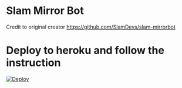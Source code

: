 # Slam Mirror Bot

Credit to original creator https://github.com/SlamDevs/slam-mirrorbot

# Deploy to heroku and follow the instruction

[![Deploy](https://www.herokucdn.com/deploy/button.svg)](https://dashboard.heroku.com/new?template=https://github.com/kzinthant-kas/slam_easy_deploy)
